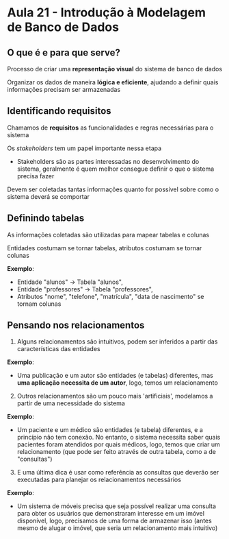 # Aula 21 - Introdução à Modelagem de Banco de Dados

## O que é e para que serve?
Processo de criar uma **representação visual** do sistema de banco de dados

Organizar os dados de maneira **lógica e eficiente**, ajudando a definir quais informações precisam ser armazenadas

## Identificando requisitos
Chamamos de **requisitos** as funcionalidades e regras necessárias para o sistema

Os *stakeholders* tem um papel importante nessa etapa

- Stakeholders são as partes interessadas no desenvolvimento do sistema, geralmente é quem melhor consegue definir o que o sistema precisa fazer 

Devem ser coletadas tantas informações quanto for possível sobre como o sistema deverá se comportar

## Definindo tabelas
As informações coletadas são utilizadas para mapear tabelas e colunas

Entidades costumam se tornar tabelas, atributos costumam se tornar colunas

**Exemplo**:
- Entidade "alunos" -> Tabela "alunos",
- Entidade "professores" -> Tabela "professores",
- Atributos "nome", "telefone", "matrícula", "data de nascimento" se tornam colunas

## Pensando nos relacionamentos
1. Alguns relacionamentos são intuitivos, podem ser inferidos a partir das características das entidades

**Exemplo**:
- Uma publicação e um autor são entidades (e tabelas) diferentes, mas **uma aplicação necessita de um autor**, logo, temos um relacionamento

2. Outros relacionamentos são um pouco mais 'artificiais', modelamos a partir de uma necessidade do sistema

**Exemplo**:
- Um paciente e um médico são entidades (e tabela) diferentes, e a princípio não tem conexão. No entanto, o sistema necessita saber quais pacientes foram atendidos por quais médicos, logo, temos que criar um relacionamento (que pode ser feito através de outra tabela, como a de "consultas")

3. E uma última dica é usar como referência as consultas que deverão ser executadas para planejar os relacionamentos necessários

**Exemplo**:
- Um sistema de móveis precisa que seja possível realizar uma consulta para obter os usuários que demonstraram interesse em um imóvel disponível, logo, precisamos de uma forma de armazenar isso (antes mesmo de alugar o imóvel, que seria um relacionamento mais intuitivo)